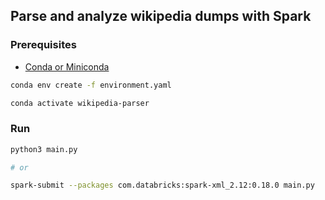 ## Parse and analyze wikipedia dumps with Spark

### Prerequisites

- [Conda or Miniconda](https://docs.conda.io/projects/conda/en/latest/user-guide/install/index.html)

```bash
conda env create -f environment.yaml

conda activate wikipedia-parser
```

### Run

```bash
python3 main.py

# or

spark-submit --packages com.databricks:spark-xml_2.12:0.18.0 main.py
```
